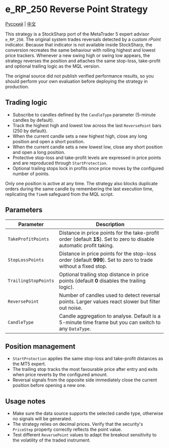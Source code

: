 # e_RP_250 Reverse Point Strategy
[Русский](README_ru.md) | [中文](README_cn.md)

This strategy is a StockSharp port of the MetaTrader 5 expert advisor `e_RP_250`. The original system trades reversals detected by
a custom *rPoint* indicator. Because that indicator is not available inside StockSharp, the conversion recreates the same behaviour
with rolling highest and lowest price trackers. Whenever a new swing high or swing low appears, the strategy reverses the position
and attaches the same stop-loss, take-profit and optional trailing logic as the MQL version.

The original source did not publish verified performance results, so you should perform your own evaluation before deploying the
strategy in production.

## Trading logic

- Subscribe to candles defined by the `CandleType` parameter (5-minute candles by default).
- Track the highest high and lowest low across the last `ReversePoint` bars (250 by default).
- When the current candle sets a new highest high, close any long position and open a short position.
- When the current candle sets a new lowest low, close any short position and open a long position.
- Protective stop-loss and take-profit levels are expressed in price points and are reproduced through `StartProtection`.
- Optional trailing stops lock in profits once price moves by the configured number of points.

Only one position is active at any time. The strategy also blocks duplicate orders during the same candle by remembering the last
execution time, replicating the `TimeN` safeguard from the MQL script.

## Parameters

| Parameter | Description |
|-----------|-------------|
| `TakeProfitPoints` | Distance in price points for the take-profit order (default **15**). Set to zero to disable automatic profit taking. |
| `StopLossPoints` | Distance in price points for the stop-loss order (default **999**). Set to zero to trade without a fixed stop. |
| `TrailingStopPoints` | Optional trailing stop distance in price points (default **0** disables the trailing logic). |
| `ReversePoint` | Number of candles used to detect reversal points. Larger values react slower but filter out noise. |
| `CandleType` | Candle aggregation to analyse. Default is a 5-minute time frame but you can switch to any `DataType`. |

## Position management

- `StartProtection` applies the same stop-loss and take-profit distances as the MT5 expert.
- The trailing stop tracks the most favourable price after entry and exits when price reverts by the configured amount.
- Reversal signals from the opposite side immediately close the current position before opening a new one.

## Usage notes

- Make sure the data source supports the selected candle type, otherwise no signals will be generated.
- The strategy relies on decimal prices. Verify that the security's `PriceStep` property correctly reflects the point value.
- Test different `ReversePoint` values to adapt the breakout sensitivity to the volatility of the traded instrument.

